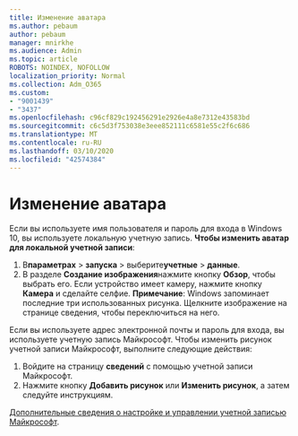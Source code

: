 ```yaml
---
title: Изменение аватара
ms.author: pebaum
author: pebaum
manager: mnirkhe
ms.audience: Admin
ms.topic: article
ROBOTS: NOINDEX, NOFOLLOW
localization_priority: Normal
ms.collection: Adm_O365
ms.custom:
- "9001439"
- "3437"
ms.openlocfilehash: c96cf829c192456291e2926e4a8e7312e43583bd
ms.sourcegitcommit: c6c5d3f753038e3eee852111c6581e55c2f6c686
ms.translationtype: MT
ms.contentlocale: ru-RU
ms.lasthandoff: 03/10/2020
ms.locfileid: "42574384"
---
```

# <a name="change-account-picture"></a>Изменение аватара

Если вы используете имя пользователя и пароль для входа в Windows 10, вы используете локальную учетную запись. **Чтобы изменить аватар для локальной учетной записи**:

1. В**параметрах** >  **запуска** > выберите**учетные** > **данные**.
2. В разделе **Создание изображения**нажмите кнопку **Обзор**, чтобы выбрать его. Если устройство имеет камеру, нажмите кнопку **Камера** и сделайте селфие. 
    **Примечание**: Windows запоминает последние три использованных рисунка. Щелкните изображение на странице сведения, чтобы переключиться на него.

Если вы используете адрес электронной почты и пароль для входа, вы используете учетную запись Майкрософт. Чтобы изменить рисунок учетной записи Майкрософт, выполните следующие действия:

1. Войдите на страницу **сведений** с помощью учетной записи Майкрософт.
2. Нажмите кнопку **Добавить рисунок** или **Изменить рисунок**, а затем следуйте инструкциям.

[Дополнительные сведения о настройке и управлении учетной записью Майкрософт](https://support.microsoft.com/products/microsoft-account?category=manage-account).

